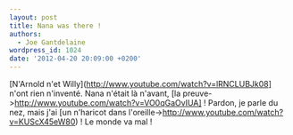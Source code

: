 ```yaml
---
layout: post
title: Nana was there !
authors:
  - Joe Gantdelaine
wordpress_id: 1024
date: '2012-04-20 20:09:00 +0200'
---
```

[N'Arnold n'et Willy](http://www.youtube.com/watch?v=lRNCLUBJk08] n'ont rien n'inventé. Nana n'était là n'avant, [la preuve->http://www.youtube.com/watch?v=VO0qGaOvIUA] ! Pardon, je parle du nez, mais j'ai [un n'haricot dans l'oreille->http://www.youtube.com/watch?v=KUScX45eW80) ! Le monde va mal !
